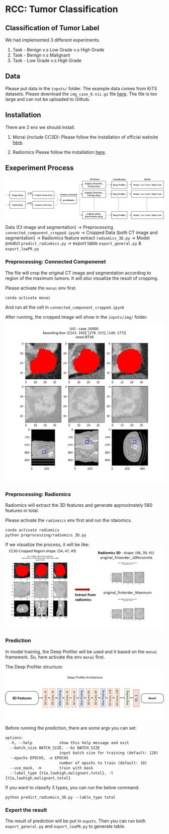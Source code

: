 # RCC: Tumor Classification

## Classification of Tumor Label
We had implemented 3 different experiments. 
1. Task - Benign v.s Low Grade v.s High Grade
2. Task - Benign v.s Malignant
3. Task - Low Grade v.s High Grade

## Data
Please put data in the `inputs/` folder. The example data comes from KiTS datasets. Please download the `img_case_0.nii.gz` file [here](https://drive.google.com/file/d/1YMkDObtnUcdLIiUebf6PdOe0Bdr4ragn/view?usp=sharing). The file is too large and can not be uploaded to Github.

## Installation
There are 2 env we should install.
1. Monai (include CC3D):
Please follow the installation of official website [here](https://docs.monai.io/en/stable/installation.html).

2. Radiomics
Please follow the installation [here](https://github.com/LinYuXuan-judy/KidneyTumorclassification).

## Exeperiment Process
![](image\image.png)

Data (Ct image and segmentation) -> Preprocessing `connected_component_cropped.ipynb` -> Cropped Data (both CT image and segmentation) -> Radiomics feature extract `radiomics_3D.py` -> Model predict `predict_radiomics.py` -> export table `export_general.py` & `export_lowPR.py`

### Preprocessing: Connected Componenet
The file will crop the original CT image and segmentation according to region of the maximum tumors. It will also visualize the result of cropping.

Please activate the `monai` env first.
```
conda activate monai
```

And run all the cell in `connected_component_cropped.ipynb`

After running, the cropped image will show in the `inputs/img/` folder.

![](image\case_00000.png)

### Preprocessing: Radiomics
Radiomics will extract the 3D features and generate approximately 580 features in total.

Please activate the `radiomics` env first and run the rdaiomics.

```
conda activate radiomics
python preprocessing/radiomics_3D.py
```

If we visualize the process, it will be like:
![](image\extraction.png)

### Prediction
In model training, the Deep Profiler will be used and it based on the `monai` framework. So, here activate the env `monai` first.

The Deep Profiler structure:
![](image\model.png)

Before running the prediction, there are some args you can set:
```
options:
  -h, --help            show this help message and exit
  --batch_size BATCH_SIZE, --bz BATCH_SIZE
                        input batch size for training (default: 128)
  --epochs EPOCHS, -e EPOCHS
                        number of epochs to train (default: 10)
  --use_mask, -m        train with mask
  --label_type {t1a,lowhigh,malignant,total}, -l {t1a,lowhigh,malignant,total}
```

If you want to classify 3 types, you can run the below command:
```
python predict_radiomics_3D.py --lable_type total
```

### Export the result
The result of prediction will be put in `ouputs`. Then you can run both `export_general.py` and `export_lowPR.py` to generate table.

